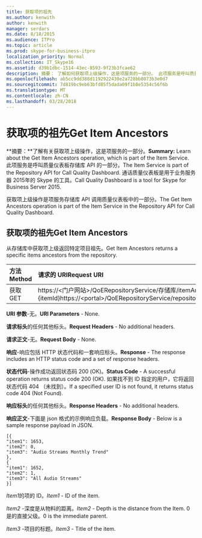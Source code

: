 ```yaml
---
title: 获取项的祖先
ms.author: kenwith
author: kenwith
manager: serdars
ms.date: 8/18/2015
ms.audience: ITPro
ms.topic: article
ms.prod: skype-for-business-itpro
localization_priority: Normal
ms.collection: IT_Skype16
ms.assetid: d39b1dbc-1514-43ec-8593-9f23b3fcae62
description: 摘要： 了解如何获取项上级操作，这是项服务的一部分。 此项服务是呼叫质量仪表板存储库 API 的一部分。 通话质量仪表板是用于业务服务器 2015年的 Skype 的工具。
ms.openlocfilehash: ab5cc9dd388d1192922430e2a728bb8073b3e0d7
ms.sourcegitcommit: 7d819bc9eb63bfd85f5dada09f1b8e5354c56f6b
ms.translationtype: MT
ms.contentlocale: zh-CN
ms.lasthandoff: 03/28/2018
---
```

# <a name="get-item-ancestors"></a><span data-ttu-id="bfd44-105">获取项的祖先</span><span class="sxs-lookup"><span data-stu-id="bfd44-105">Get Item Ancestors</span></span>
 
<span data-ttu-id="bfd44-106">**摘要：**了解有关获取项上级操作，这是项服务的一部分。</span><span class="sxs-lookup"><span data-stu-id="bfd44-106">**Summary:** Learn about the Get Item Ancestors operation, which is part of the Item Service.</span></span> <span data-ttu-id="bfd44-107">此项服务是呼叫质量仪表板存储库 API 的一部分。</span><span class="sxs-lookup"><span data-stu-id="bfd44-107">The Item Service is part of the Repository API for Call Quality Dashboard.</span></span> <span data-ttu-id="bfd44-108">通话质量仪表板是用于业务服务器 2015年的 Skype 的工具。</span><span class="sxs-lookup"><span data-stu-id="bfd44-108">Call Quality Dashboard is a tool for Skype for Business Server 2015.</span></span>
  
<span data-ttu-id="bfd44-109">获取项上级操作是项服务存储库 API 调用质量仪表板中的一部分。</span><span class="sxs-lookup"><span data-stu-id="bfd44-109">The Get Item Ancestors operation is part of the Item Service in the Repository API for Call Quality Dashboard.</span></span>
  
## <a name="get-item-ancestors"></a><span data-ttu-id="bfd44-110">获取项的祖先</span><span class="sxs-lookup"><span data-stu-id="bfd44-110">Get Item Ancestors</span></span>

<span data-ttu-id="bfd44-111">从存储库中获取项上级返回特定项目祖先。</span><span class="sxs-lookup"><span data-stu-id="bfd44-111">Get Item Ancestors returns a specific items ancestors from the repository.</span></span>
  

|<span data-ttu-id="bfd44-112">**方法**</span><span class="sxs-lookup"><span data-stu-id="bfd44-112">**Method**</span></span>|<span data-ttu-id="bfd44-113">**请求的 URI**</span><span class="sxs-lookup"><span data-stu-id="bfd44-113">**Request URI**</span></span>|<span data-ttu-id="bfd44-114">**HTTP 版本**</span><span class="sxs-lookup"><span data-stu-id="bfd44-114">**HTTP Version**</span></span>|
|:-----|:-----|:-----|
|<span data-ttu-id="bfd44-115">获取</span><span class="sxs-lookup"><span data-stu-id="bfd44-115">GET</span></span>  <br/> |<span data-ttu-id="bfd44-116">https://\<门户网站\>/QoERepositoryService/存储库/itemAncestors / {itemId}</span><span class="sxs-lookup"><span data-stu-id="bfd44-116">https://\<portal\>/QoERepositoryService/repository/itemAncestors/{itemId}</span></span>  <br/> |<span data-ttu-id="bfd44-117">HTTP/1.1</span><span class="sxs-lookup"><span data-stu-id="bfd44-117">HTTP/1.1</span></span>  <br/> |
   
 <span data-ttu-id="bfd44-118">**URI 参数**-无。</span><span class="sxs-lookup"><span data-stu-id="bfd44-118">**URI Parameters** - None.</span></span>
  
 <span data-ttu-id="bfd44-119">**请求标头**的任何其他标头。</span><span class="sxs-lookup"><span data-stu-id="bfd44-119">**Request Headers** - No additional headers.</span></span>
  
 <span data-ttu-id="bfd44-120">**请求正文**-无。</span><span class="sxs-lookup"><span data-stu-id="bfd44-120">**Request Body** - None.</span></span>
  
 <span data-ttu-id="bfd44-121">**响应**-响应包括 HTTP 状态代码和一套响应标头。</span><span class="sxs-lookup"><span data-stu-id="bfd44-121">**Response** - The response includes an HTTP status code and a set of response headers.</span></span>
  
 <span data-ttu-id="bfd44-122">**状态代码**-操作成功返回状态码 200 (OK)。</span><span class="sxs-lookup"><span data-stu-id="bfd44-122">**Status Code** - A successful operation returns status code 200 (OK).</span></span> <span data-ttu-id="bfd44-123">如果找不到 ID 指定的用户，它将返回状态代码 404 （未找到）。</span><span class="sxs-lookup"><span data-stu-id="bfd44-123">If a specified user ID is not found, it returns status code 404 (Not Found).</span></span>
  
 <span data-ttu-id="bfd44-124">**响应标头**的任何其他标头。</span><span class="sxs-lookup"><span data-stu-id="bfd44-124">**Response Headers** - No additional headers.</span></span>
  
 <span data-ttu-id="bfd44-125">**响应正文**-下面是 json 格式的示例响应负载。</span><span class="sxs-lookup"><span data-stu-id="bfd44-125">**Response Body** - Below is a sample response payload in JSON.</span></span>
  
```
[{
"item1": 1653,
"item2": 0,
"item3": "Audio Streams Monthly Trend"
},
{
"item1": 1652,
"item2": 1,
"item3": "All Audio Streams"
}]

```

 <span data-ttu-id="bfd44-126">*Item1*的项的 ID。</span><span class="sxs-lookup"><span data-stu-id="bfd44-126">*Item1*  - ID of the item.</span></span>
  
 <span data-ttu-id="bfd44-127">*Item2* -深度是从物料的距离。</span><span class="sxs-lookup"><span data-stu-id="bfd44-127">*Item2*  - Depth is the distance from the Item.</span></span> <span data-ttu-id="bfd44-128">0 是的直接父级。</span><span class="sxs-lookup"><span data-stu-id="bfd44-128">0 is the immediate parent.</span></span>
  
 <span data-ttu-id="bfd44-129">*Item3* -项目的标题。</span><span class="sxs-lookup"><span data-stu-id="bfd44-129">*Item3*  - Title of the item.</span></span>
  

